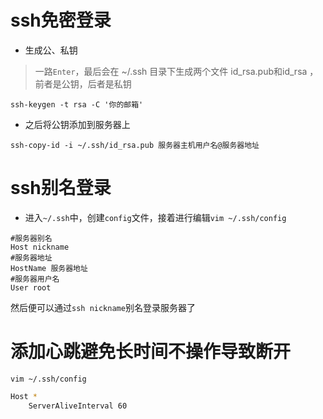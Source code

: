 # ssh免密登录

- 生成公、私钥

> 一路`Enter`，最后会在 ~/.ssh 目录下生成两个文件 id_rsa.pub和id_rsa ，前者是公钥，后者是私钥

```shell
ssh-keygen -t rsa -C '你的邮箱'
```

- 之后将公钥添加到服务器上

```shell
ssh-copy-id -i ~/.ssh/id_rsa.pub 服务器主机用户名@服务器地址
```

# ssh别名登录

- 进入`~/.ssh`中，创建`config`文件，接着进行编辑`vim ~/.ssh/config`

```shell
#服务器别名
Host nickname
#服务器地址
HostName 服务器地址
#服务器用户名
User root
```

然后便可以通过`ssh nickname`别名登录服务器了

# 添加**心跳**避免长时间不操作导致断开
`vim ~/.ssh/config`
```bash
Host *
	ServerAliveInterval 60
```